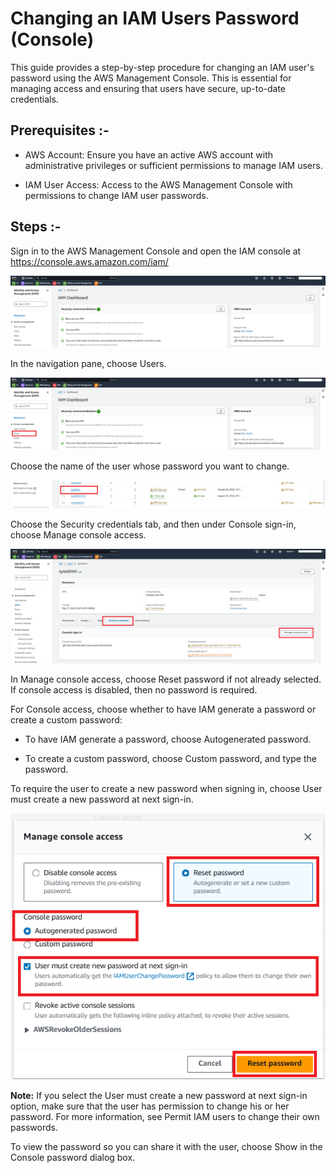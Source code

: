 # Changing an IAM Users Password (Console)

This guide provides a step-by-step procedure for changing an IAM user's password using the AWS Management Console. This is essential for managing access and ensuring that users have secure, up-to-date credentials.

## Prerequisites :-

+ AWS Account: Ensure you have an active AWS account with administrative privileges or sufficient permissions to manage IAM users.

+ IAM User Access: Access to the AWS Management Console with permissions to change IAM user passwords.

## Steps :- 

Sign in to the AWS Management Console and open the IAM console at https://console.aws.amazon.com/iam/

![alt text](images/image-72.png)

In the navigation pane, choose Users.

![alt text](images/image-73.png)

Choose the name of the user whose password you want to change.

![alt text](images/image-74.png)

Choose the Security credentials tab, and then under Console sign-in, choose Manage console access.

![alt text](images/image-75.png)

In Manage console access, choose Reset password if not already selected. If console access is disabled, then no password is required.

For Console access, choose whether to have IAM generate a password or create a custom password:

+ To have IAM generate a password, choose Autogenerated password.

+ To create a custom password, choose Custom password, and type the password.

To require the user to create a new password when signing in, choose User must create a new password at next sign-in.

![alt text](images/image-76.png)

**Note:** If you select the User must create a new password at next sign-in option, make sure that the user has permission to change his or her password. For more information, see Permit IAM users to change their own passwords.

To view the password so you can share it with the user, choose Show in the Console password dialog box.

